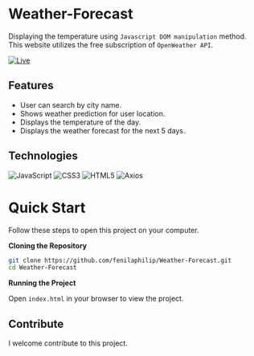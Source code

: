 # Weather-Forecast

Displaying the temperature using `Javascript DOM manipulation` method. This website utilizes the free subscription of `OpenWeather API`.

[![Live](https://img.shields.io/badge/-LIVE-blue?&style=flat)](https://github.com/fenilaphilip/Weather-Forecast)

## Features

- User can search by city name.
- Shows weather prediction for user location.
- Displays the temperature of the day.
- Displays the weather forecast for the next 5 days.

## Technologies

![JavaScript](https://img.shields.io/badge/-JavaScript-yellow?logo=JavaScript&logoColor=white&style=flat)
![CSS3](https://img.shields.io/badge/-CSS3-blueviolet?logo=CSS3&logoColor=white&style=flat)
![HTML5](https://img.shields.io/badge/-HTML%205-darkred?logo=html5&logoColor=white&style=flat)
![Axios](https://img.shields.io/badge/-Axios-blue?logo=axios&logoColor=white&style=flat)

# Quick Start

Follow these steps to open this project on your computer.

**Cloning the Repository**

```bash
git clone https://github.com/fenilaphilip/Weather-Forecast.git
cd Weather-Forecast
```

**Running the Project**

Open `index.html` in your browser to view the project.

## **Contribute**

I welcome contribute to this project.
